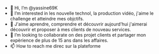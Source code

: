 - 👋 Hi, I’m @yassine69K
- 👀 I’m interested in  les nouvelle technol, la production vidéo, j'aime le challenge et atteindre mes objctifs.
- 🌱 J'aime aprendre, comprendre et découvrir aujourd'hui j'aimerai découvrir et proposer à mes clients de nouveau services.
- 💞️ I’m looking to collaborate on des projet clients et partager mon expèrience de  plus de 15 ans dans les affaires.
- 📫 How to reach me  direc sur la plateforme

<!---
yassine69K/yassine69K is a ✨ special ✨ repository because its `README.md` (this file) appears on your GitHub profile.
You can click the Preview link to take a look at your changes.
--->
